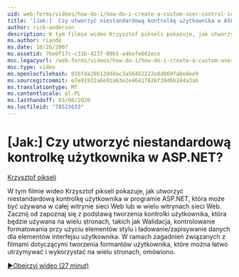 ```yaml
---
uid: web-forms/videos/how-do-i/how-do-i-create-a-custom-user-control-in-aspnet
title: '[Jak:]  Czy utworzyć niestandardową kontrolkę użytkownika w ASP.NET? | Microsoft Docs'
author: rick-anderson
description: W tym filmie wideo Krzysztof pikseli pokazuje, jak utworzyć niestandardową kontrolkę użytkownika w programie ASP.NET, która może być używana w całej witrynie sieci Web lub w wielu witrynach sieci Web. Sta...
ms.author: riande
ms.date: 10/26/2007
ms.assetid: 76e0f17c-c31b-4237-89b5-a46efe602ece
msc.legacyurl: /web-forms/videos/how-do-i/how-do-i-create-a-custom-user-control-in-aspnet
msc.type: video
ms.openlocfilehash: 01bfda20b12dddac3a564b2222e8d069fa0e8ee9
ms.sourcegitcommit: e7e91932a6e91a63e2e46417626f39d6b244a3ab
ms.translationtype: MT
ms.contentlocale: pl-PL
ms.lasthandoff: 03/06/2020
ms.locfileid: "78523633"
---
```

# <a name="how-do-i--create-a-custom-user-control-in-aspnet"></a>[Jak:]  Czy utworzyć niestandardową kontrolkę użytkownika w ASP.NET?

[Krzysztof pikseli](https://twitter.com/chrispels)

W tym filmie wideo Krzysztof pikseli pokazuje, jak utworzyć niestandardową kontrolkę użytkownika w programie ASP.NET, która może być używana w całej witrynie sieci Web lub w wielu witrynach sieci Web. Zacznij od zapoznaj się z podstawą tworzenia kontrolki użytkownika, która będzie używana na wielu stronach, takich jak Walidacja, kontrolowanie formatowania przy użyciu elementów stylu i ładowanie/zapisywanie danych dla elementów interfejsu użytkownika. W ramach zagadnień związanych z filmami dotyczącymi tworzenia formantów użytkownika, które można łatwo utrzymywać i wykorzystać na wielu stronach, omówiono.

[&#9654;Obejrzyj wideo (27 minut)](https://channel9.msdn.com/Blogs/ASP-NET-Site-Videos/how-do-i-create-a-custom-user-control-in-aspnet)
